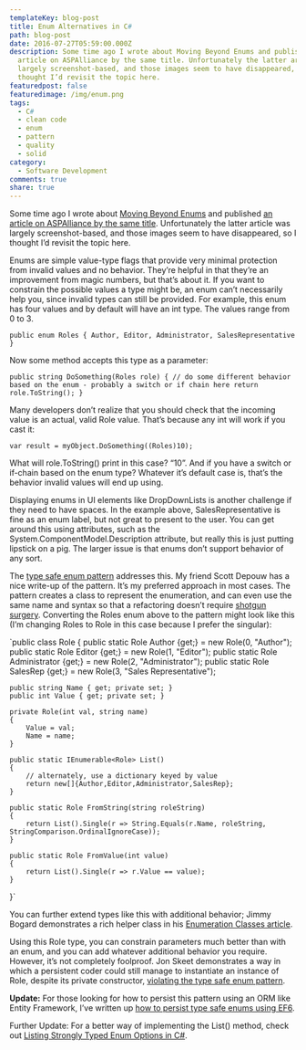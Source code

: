 ```yaml
---
templateKey: blog-post
title: Enum Alternatives in C#
path: blog-post
date: 2016-07-27T05:59:00.000Z
description: Some time ago I wrote about Moving Beyond Enums and published an
  article on ASPAlliance by the same title. Unfortunately the latter article was
  largely screenshot-based, and those images seem to have disappeared, so I
  thought I’d revisit the topic here.
featuredpost: false
featuredimage: /img/enum.png
tags:
  - C#
  - clean code
  - enum
  - pattern
  - quality
  - solid
category:
  - Software Development
comments: true
share: true
---
```

Some time ago I wrote about [Moving Beyond Enums](http://ardalis.com/moving-beyond-enums) and published [an article on ASPAlliance by the same title](http://aspalliance.com/2075_Moving_Beyond_Enumerations). Unfortunately the latter article was largely screenshot-based, and those images seem to have disappeared, so I thought I’d revisit the topic here.

Enums are simple value-type flags that provide very minimal protection from invalid values and no behavior. They’re helpful in that they’re an improvement from magic numbers, but that’s about it. If you want to constrain the possible values a type might be, an enum can’t necessarily help you, since invalid types can still be provided. For example, this enum has four values and by default will have an int type. The values range from 0 to 3.

`public enum Roles {
    Author,
    Editor,
    Administrator,
    SalesRepresentative
}`

Now some method accepts this type as a parameter:

`public string DoSomething(Roles role) {
    // do some different behavior based on the enum - probably a switch or if chain here
    return role.ToString();
}`

Many developers don’t realize that you should check that the incoming value is an actual, valid Role value. That’s because any int will work if you cast it:

`var result = myObject.DoSomething((Roles)10);`

What will role.ToString() print in this case? “10”. And if you have a switch or if-chain based on the enum type? Whatever it’s default case is, that’s the behavior invalid values will end up using.

Displaying enums in UI elements like DropDownLists is another challenge if they need to have spaces. In the example above, SalesRepresentative is fine as an enum label, but not great to present to the user. You can get around this using attributes, such as the System.ComponentModel.Description attribute, but really this is just putting lipstick on a pig. The larger issue is that enums don’t support behavior of any sort.

The [type safe enum pattern](http://blog.falafel.com/introducing-type-safe-enum-pattern/) addresses this. My friend Scott Depouw has a nice write-up of the pattern. It’s my preferred approach in most cases. The pattern creates a class to represent the enumeration, and can even use the same name and syntax so that a refactoring doesn’t require [shotgun surgery](https://www.pluralsight.com/courses/refactoring-fundamentals). Converting the Roles enum above to the pattern might look like this (I’m changing Roles to Role in this case because I prefer the singular):

`public class Role {
    public static Role Author {get;} = new Role(0, "Author");
    public static Role Editor {get;} = new Role(1, "Editor");
    public static Role Administrator {get;} = new Role(2, "Administrator");
    public static Role SalesRep {get;} = new Role(3, "Sales Representative");

    public string Name { get; private set; }
    public int Value { get; private set; }

    private Role(int val, string name) 
    {
        Value = val;
        Name = name;
    }

    public static IEnumerable<Role> List()
    {
        // alternately, use a dictionary keyed by value
        return new[]{Author,Editor,Administrator,SalesRep};
    }

    public static Role FromString(string roleString)
    {
        return List().Single(r => String.Equals(r.Name, roleString, StringComparison.OrdinalIgnoreCase));
    }

    public static Role FromValue(int value)
    {
        return List().Single(r => r.Value == value);
    }
}`

You can further extend types like this with additional behavior; Jimmy Bogard demonstrates a rich helper class in his [Enumeration Classes article](https://lostechies.com/jimmybogard/2008/08/12/enumeration-classes/).

Using this Role type, you can constrain parameters much better than with an enum, and you can add whatever additional behavior you require. However, it’s not completely foolproof. Jon Skeet demonstrates a way in which a persistent coder could still manage to instantiate an instance of Role, despite its private constructor, [violating the type safe enum pattern](https://codeblog.jonskeet.uk/2014/10/23/violating-the-smart-enum-pattern-in-c/).

**Update:** For those looking for how to persist this pattern using an ORM like Entity Framework, I’ve written up [how to persist type safe enums using EF6](/persisting-the-type-safe-enum-pattern-with-ef-6).

Further Update: For a better way of implementing the List() method, check out [Listing Strongly Typed Enum Options in C#](https://ardalis.com/listing-strongly-typed-enum-options-in-c).